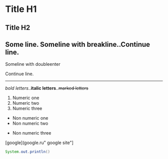 # Title H1

## Title H2

Some line.
Someline with breakline..Continue line.
---
Someline with doubleenter

Continue line.

---

*bold letters*..**italic letters**..~~marked letters~~

1. Numeric one
2. Numeric two
3. Numeric three

* Non numeric one
* Non numeric two
- Non numeric three

[google](google.ru" google site"]

```java
System.out.println()
```

